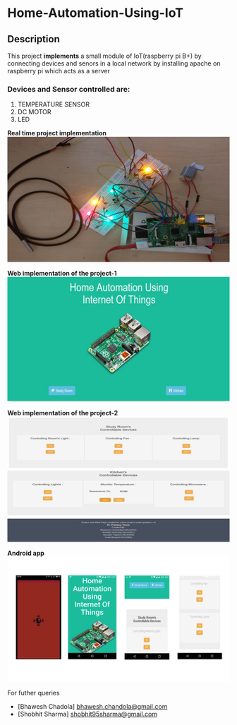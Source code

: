 # Home-Automation-Using-IoT
## Description
This project **implements** a small module of IoT(raspberry pi B+) by connecting devices and senors in a local network by installing apache on raspberry pi which acts as a server


### Devices and Sensor controlled are:

1. TEMPERATURE SENSOR 
2. DC MOTOR 
3. LED

**Real time project implementation**
![Real time project implementation](https://github.com/Shobhit95Sharma/Home-Automation-Using-IoT/blob/master/Images/final%20PPt.jpg)

**Web implementation of the project-1**
![Web implementation of the project](https://github.com/Shobhit95Sharma/Home-Automation-Using-IoT/blob/master/Images/web.jpg)

**Web implementation of the project-2**
![Web implementation of the project](https://github.com/Shobhit95Sharma/Home-Automation-Using-IoT/blob/master/Images/web2.jpg)

**Android app**
![Android app](https://github.com/Shobhit95Sharma/Home-Automation-Using-IoT/blob/master/Images/app.png)


For futher queries

- [Bhawesh Chadola] bhawesh.chandola@gmail.com
- [Shobhit Sharma] shobhit95sharma@gmail.com

